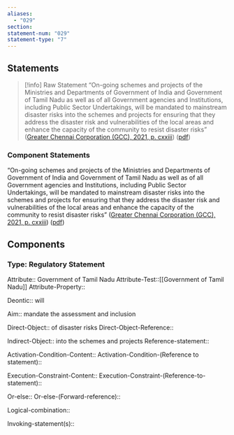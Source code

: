 ```yaml
---
aliases:
  - "029"
section: 
statement-num: "029"
statement-type: "7"
---
```

## Statements 
> [!info] Raw Statement
> “On-going schemes and projects of the Ministries and Departments of Government of India and Government of Tamil Nadu as well as of all Government agencies and Institutions, including Public Sector Undertakings, will be mandated to mainstream disaster risks into the schemes and projects for ensuring that they address the disaster risk and vulnerabilities of the local areas and enhance the capacity of the community to resist disaster risks” ([Greater Chennai Corporation (GCC), 2021, p. cxxiii](zotero://select/library/items/AZZSXLC8)) ([pdf](zotero://open-pdf/library/items/ZWDYK52D?page=123&annotation=TIK7CJRG)) 
> 

### Component Statements
“On-going schemes and projects of the Ministries and Departments of Government of India and Government of Tamil Nadu as well as of all Government agencies and Institutions, including Public Sector Undertakings, will be mandated to mainstream disaster risks into the schemes and projects for ensuring that they address the disaster risk and vulnerabilities of the local areas and enhance the capacity of the community to resist disaster risks” ([Greater Chennai Corporation (GCC), 2021, p. cxxiii](zotero://select/library/items/AZZSXLC8)) ([pdf](zotero://open-pdf/library/items/ZWDYK52D?page=123&annotation=TIK7CJRG)) 
## Components
### Type: Regulatory Statement
Attribute:: Government of Tamil Nadu
Attribute-Test::[[Government of Tamil Nadu]]
Attribute-Property::

Deontic:: will

Aim:: mandate the assessment and inclusion

Direct-Object:: of disaster risks
Direct-Object-Reference:: 

Indirect-Object:: into the schemes and projects
	Reference-statement::

Activation-Condition-Content::
	Activation-Condition-(Reference to statement)::

Execution-Constraint-Content::
	Execution-Constraint-(Reference-to-statement)::

Or-else::
	Or-else-(Forward-reference)::

Logical-combination::

Invoking-statement(s)::